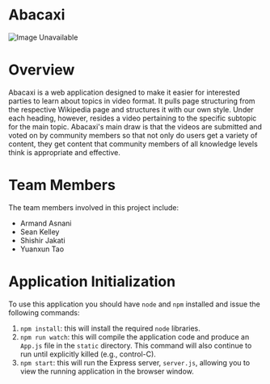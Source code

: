 # Abacaxi

![Image Unavailable](https://juststickers.in/wp-content/uploads/2018/08/cool-pineapple.png)

# Overview

Abacaxi is a web application designed to make it easier for interested parties to learn about topics in video format. It pulls page structuring from the respective Wikipedia page and structures it with our own style. Under each heading, however, resides a video pertaining to the specific subtopic for the main topic. Abacaxi's main draw is that the videos are submitted and voted on by community members so that not only do users get a variety of content, they get content that community members of all knowledge levels think is appropriate and effective.

# Team Members

The team members involved in this project include:
* Armand Asnani
* Sean Kelley
* Shishir Jakati
* Yuanxun Tao

# Application Initialization

To use this application you should have `node` and `npm` installed and issue the following commands:

1. `npm install`: this will install the required `node` libraries.
2. `npm run watch`: this will compile the application code and produce an `App.js` file in the `static` directory. This command will also continue to run until explicitly killed (e.g., control-C).
3. `npm start`: this will run the Express server, `server.js`, allowing you to view the running application in the browser window.
